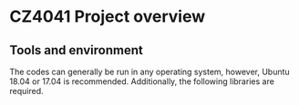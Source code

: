 # CZ4041 Project overview

## Tools and environment
The codes can generally be run in any operating system, however, Ubuntu 18.04 or 17.04 is recommended. Additionally, the following libraries are required.
